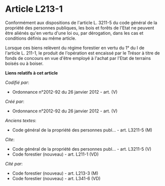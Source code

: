 # Article L213-1

Conformément aux dispositions de l'article L. 3211-5 du code général de la propriété des personnes publiques, les bois et
forêts de l'Etat ne peuvent être aliénés qu'en vertu d'une loi ou, par dérogation, dans les cas et conditions définis au même
article. 

Lorsque ces biens relèvent du régime forestier en vertu du 1° du I de l'article L. 211-1, le produit de l'opération est
encaissé par le Trésor à titre de fonds de concours en vue d'être employé à l'achat par l'Etat de terrains boisés ou à
boiser.

**Liens relatifs à cet article**

_Codifié par_:

  - Ordonnance n°2012-92 du 26 janvier 2012 - art. (V)

_Créé par_:

  - Ordonnance n°2012-92 du 26 janvier 2012 - art. (V)

_Anciens textes_:

  - Code général de la propriété des personnes publ... - art. L3211-5 (M)

_Cite_:

  - Code général de la propriété des personnes publ... - art. L3211-5 (V)
  - Code forestier (nouveau) - art. L211-1 (VD)

_Cité par_:

  - Code forestier (nouveau) - art. L213-3 (M)
  - Code forestier (nouveau) - art. L341-6 (VD)
